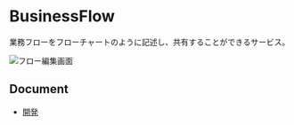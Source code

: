 # BusinessFlow

業務フローをフローチャートのように記述し、共有することができるサービス。

![フロー編集画面](https://user-images.githubusercontent.com/50506482/151478911-f553fb74-5e84-466b-9df1-ec9675539e6c.png)

## Document

- [開発](./docs/DEVELOPMENT.md)
